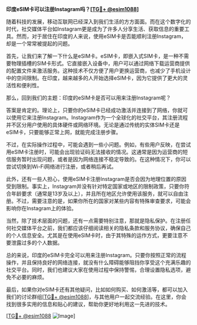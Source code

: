 **印度eSIM卡可以注册Instagram吗？[[TG💪+ @esim1088](https://t.me/s/esim1088)]**

随着科技的发展，移动互联网已经深入到我们生活的方方面面。而在这个数字化的时代，社交媒体平台如Instagram更是成为了许多人分享生活、获取信息的重要工具。然而，对于居住在印度的人来说，使用eSIM卡是否能顺利注册Instagram，却是一个常常被提起的问题。

首先，让我们来了解一下什么是eSIM卡。eSIM卡，即嵌入式SIM卡，是一种不需要物理插槽的SIM卡形式。它直接嵌入设备中，用户可以通过网络下载运营商提供的配置文件来激活服务。这种技术不仅方便了用户更换运营商，也减少了手机设计中的空间限制。在印度，越来越多的人开始选择eSIM卡，因为它提供了更大的灵活性和便利性。

那么，回到我们的主题：印度的eSIM卡是否可以用来注册Instagram呢？

答案是肯定的。理论上，只要你的eSIM卡已经成功激活并连接到了网络，你就可以使用它来注册Instagram。Instagram作为一个全球化的社交平台，其注册流程并不区分用户使用的具体硬件或网络环境。无论是通过传统的实体SIM卡还是eSIM卡，只要能够正常上网，就能完成注册步骤。

不过，在实际操作过程中，可能会遇到一些小问题。例如，有些用户反映，在尝试用eSIM卡注册时，可能会出现验证码无法接收的情况。这通常是因为运营商的短信服务暂时出现问题，或者是因为网络连接不稳定导致的。在这种情况下，你可以尝试切换到Wi-Fi网络进行注册，或者稍后再试。

此外，还有一些人担心，使用eSIM卡注册Instagram是否会因为地理位置的原因受到限制。事实上，Instagram并没有针对特定国家或地区的限制政策，只要你符合年龄要求（通常是13岁及以上），并且所在地区允许使用该服务，就可以自由注册。不过，需要注意的是，如果你所在的国家对某些内容有特殊审查要求，可能会影响你在Instagram上的体验。

当然，除了技术层面的问题，还有一点需要特别注意，那就是隐私保护。在注册任何社交媒体平台之前，我们都应该仔细阅读相关的隐私条款和服务协议，确保自己的个人信息安全。尤其是在使用eSIM卡时，由于其特殊的运作方式，更要注意不要泄露过多的个人数据。

总的来说，印度的eSIM卡完全可以用来注册Instagram。只要你按照正常的流程操作，并且保持良好的网络连接，就没有什么障碍能够阻挡你享受这个充满乐趣的社交平台。同时，我们也建议大家在使用过程中保持警惕，合理设置隐私选项，避免不必要的麻烦。

最后，如果你对eSIM卡还有其他疑问，比如如何购买、如何激活等，都可以加入我们的讨论群组[[TG💪+ @esim1088](https://t.me/s/esim1088)]，与其他用户一起交流经验。在这里，你会找到很多实用的信息和贴心的建议，帮助你更好地利用这一先进的技术。

[[TG💪+ @esim1088](https://t.me/s/esim1088) ![Image](https://i.postimg.cc/4NQfJmqS/Snipaste-2025-05-13-00-14-12.png)]
